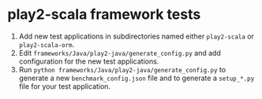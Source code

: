 # play2-scala framework tests

1. Add new test applications in subdirectories named either `play2-scala` or `play2-scala-orm`.
2. Edit `frameworks/Java/play2-java/generate_config.py` and add configuration for the new test applications.
3. Run `python frameworks/Java/play2-java/generate_config.py` to generate a new `benchmark_config.json` file and to generate a `setup_*.py` file for your test application.